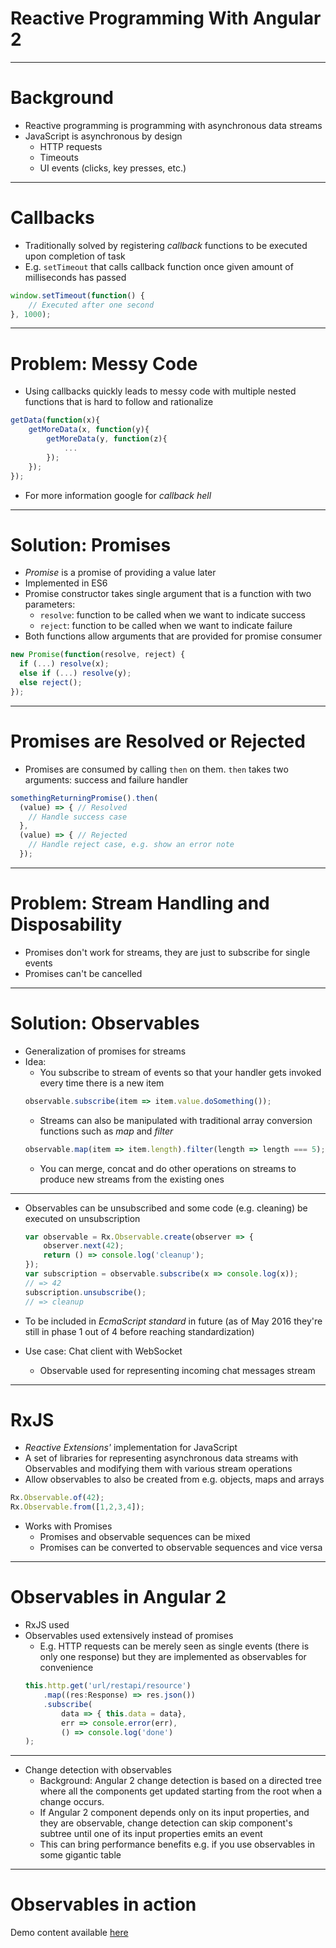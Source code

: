 # Reactive Programming With Angular 2

---

# Background

- Reactive programming is programming with asynchronous data streams
- JavaScript is asynchronous by design
  - HTTP requests
  - Timeouts
  - UI events (clicks, key presses, etc.)

---

# Callbacks

- Traditionally solved by registering _callback_ functions to be executed upon completion of task
- E.g. `setTimeout` that calls callback function once given amount of milliseconds has passed

```javascript
window.setTimeout(function() {
	// Executed after one second
}, 1000);
```

---

# Problem: Messy Code

- Using callbacks quickly leads to messy code with multiple nested functions that is hard to follow and rationalize

```javascript
getData(function(x){
    getMoreData(x, function(y){
        getMoreData(y, function(z){
            ...
        });
    });
});
```

- For more information google for _callback hell_

---

# Solution: Promises

- _Promise_ is a promise of providing a value later
- Implemented in ES6
- Promise constructor takes single argument that is a function with two parameters:
  - `resolve`: function to be called when we want to indicate success
  - `reject`: function to be called when we want to indicate failure
- Both functions allow arguments that are provided for promise consumer

```javascript
new Promise(function(resolve, reject) {
  if (...) resolve(x);
  else if (...) resolve(y);
  else reject();
});
```

---

# Promises are Resolved or Rejected

- Promises are consumed by calling `then` on them. `then` takes two arguments: success and failure handler

```javascript
somethingReturningPromise().then(
  (value) => { // Resolved
    // Handle success case
  },
  (value) => { // Rejected
    // Handle reject case, e.g. show an error note
  });
```

---

# Problem: Stream Handling and Disposability

- Promises don't work for streams, they are just to subscribe for single events
- Promises can't be cancelled

---

# Solution: Observables

- Generalization of promises for streams
- Idea:
  - You subscribe to stream of events so that your handler gets invoked every time there is a new item
  ```javascript
  observable.subscribe(item => item.value.doSomething());
  ```
  - Streams can also be manipulated with traditional array conversion functions such as _map_ and _filter_
  ```javascript
  observable.map(item => item.length).filter(length => length === 5);
  ```
  - You can merge, concat and do other operations on streams to produce new streams from the existing ones

---

- Observables can be unsubscribed and some code (e.g. cleaning) be executed on unsubscription
  ```javascript
  var observable = Rx.Observable.create(observer => {
      observer.next(42);
      return () => console.log('cleanup');
  });
  var subscription = observable.subscribe(x => console.log(x));
  // => 42
  subscription.unsubscribe();
  // => cleanup
  ```  
- To be included in _EcmaScript standard_ in future (as of May 2016 they're still in phase 1 out of 4 before reaching standardization)

- Use case: Chat client with WebSocket
  - Observable used for representing incoming chat messages stream

---

# RxJS

- _Reactive Extensions'_ implementation for JavaScript
- A set of libraries for representing asynchronous data streams with Observables and modifying them with various stream operations
- Allow observables to also be created from e.g. objects, maps and arrays
```javascript
Rx.Observable.of(42);
Rx.Observable.from([1,2,3,4]);
```
- Works with Promises
  - Promises and observable sequences can be mixed
  - Promises can be converted to observable sequences and vice versa
---

# Observables in Angular 2

- RxJS used
- Observables used extensively instead of promises
  - E.g. HTTP requests can be merely seen as single events (there is only one response) but they are implemented as observables for convenience
  ```javascript
  this.http.get('url/restapi/resource')
      .map((res:Response) => res.json())
      .subscribe(
          data => { this.data = data},
          err => console.error(err),
          () => console.log('done')
  );
  ```
---

- Change detection with observables
  - Background: Angular 2 change detection is based on a directed tree where all the components get updated starting from the root when a change occurs.
  - If Angular 2 component depends only on its input properties, and they are observable, change detection can skip component's subtree until one of its input properties emits an event
  - This can bring performance benefits e.g. if you use observables in some gigantic table

---

# Observables in action

Demo content available [here](https://github.com/gofore/angular2-training/tree/master/reactive-programming-with-angular2/demo)
